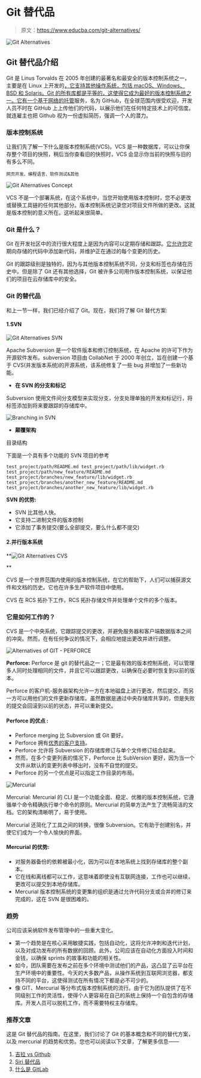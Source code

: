 # Git 替代品

> 原文：<https://www.educba.com/git-alternatives/>

![Git Alternatives](img/4fc8cb093adb4608a96a9400cea8e5c5.png)



## Git 替代品介绍

Git 是 Linus Torvalds 在 2005 年创建的最著名和最安全的版本控制系统之一，主要是在 Linux 上开发的[，它支持其他操作系统，包括 macOS、Windows、BSD 和 Solaris。Git 的所有库都是平等的，这使得它成为最好的版本控制系统之一。它有一个基于网络的](https://www.educba.com/install-linux/)[托管](https://www.educba.com/what-is-hosting/)服务，名为 GitHub，在全球范围内很受欢迎，开发人员不时在 GitHub 上上传他们的代码，以展示他们在任何特定技术上的可信度。就连雇主也把 Github 视为一份虚拟简历，强调一个人的潜力。

### 版本控制系统

让我们先了解一下什么是版本控制系统(VCS)。VCS 是一种数据库，可以让你保存整个项目的快照，稍后当你查看旧的快照时，VCS 会显示你当前的快照与旧的有多么不同。

<small>网页开发、编程语言、软件测试&其他</small>

![Git Alternatives Concept](img/15e86f17c044b1eb3e1f805bfe78b53d.png)



VCS 不是一个部署系统，在这个系统中，当您开始使用版本控制时，您不必更改或替换工具链的任何其他部分。版本控制系统记录您对项目文件所做的更改。这就是版本控制的意义所在。这听起来很简单。

### Git 是什么？

Git 在开发社区中的流行很大程度上是因为内容可以定期存储和跟踪。[它允许您](https://www.educba.com/what-is-git/)定期向存储的代码中添加新代码，并维护正在通过的每个变更的历史。

Git 的跟踪级别是独特的，因为与其他版本控制系统不同，分支和标签也存储在历史中。但是除了 Git 还有其他选择，Git 被许多公司用作版本控制系统，以保证他们的项目在云存储库中的安全。

### Git 的替代品

和上一节一样，我们已经介绍了 Git。现在，我们将了解 Git 替代方案:

#### 1.SVN

![Git Alternatives SVN](img/c3ca5033df1fc3df3f44812a48191e95.png)



Apache Subversion 是一个软件版本和修订控制系统，在 Apache 的许可下作为开源软件发布。subversion 项目由 CollabNet 于 2000 年创立，旨在创建一个基于 CVS(并发版本系统)的开源系统，该系统修复了一些 bug 并增加了一些新功能。

*   **在 SVN 的分支和标记**

Subversion 使用文件间分支模型来实现分支，分支处理单独的开发和标记行，将标签添加到将来要跟踪的存储库中。

![Branching in SVN](img/590788de8e12d269721057824d74efdb.png)



*   **颠覆架构**

目录结构

下面是一个具有多个功能的 SVN 项目的参考

`test_project/path/README.md
test_project/path/lib/widget.rb
test_project/path/new_feature/README.md
test_project/branches/new_feature/lib/widget.rb
test_project/branches/another_new_feature/README.md
test_project/branches/another_new_feature/lib/widget.rb`

**SVN 的优势:**

*   SVN 比其他人快。
*   它支持二进制文件的版本控制
*   它添加了事务提交(要么全部提交，要么什么都不提交)

#### 2.并行版本系统

**![Git Alternatives CVS](img/4ca808a9b3d6695d2c6ccf62766c7b2c.png)

** 

CVS 是一个世界范围内使用的版本控制系统，在它的帮助下，人们可以捕获源文件和文档的历史。它也在许多生产软件项目中使用。

CVS 在 RCS 拓扑下工作，RCS 拓扑存储文件并处理单个文件的多个版本。

### 它是如何工作的？

CVS 是一个中央系统，它跟踪提交的更改，并避免服务器和客户端数据版本之间的冲突。然而，在有任何争议的情况下，会相应地提出更改并进行调整。

![Alternatives of GIT - PERFORCE](img/29c9e03dba2e6d442312159cded9df2e.png)



**Perforce:** Perforce 是 git 的替代品之一；它是最有效的版本控制系统，可以管理多人同时处理相同的文件，并且它可以跟踪更改，以确保在必要时恢复到以前的版本。

Perforce 的客户机-服务器架构允许一方在本地磁盘上进行更改，然后提交，而另一方可以用他们的文件更新存储库。虽然数据是通过中央存储库共享的，但是失败的提交会回滚到以前的状态，并可以重新提交。

#### Perforce 的优点 **:**

*   Perforce merging 比 Subversion 或 Git 要好。
*   Perforce 拥有[优秀的客户支持](https://www.educba.com/customer-support/)。
*   Perforce 允许将 Subversion 的存储库修订与单个文件修订结合起来。
*   然而，在多个变更列表的情况下，Perforce 比 SubVersion 更好，因为当一个文件从默认的变更列表中移出时，没有不自觉的提交。
*   Perforce 的另一个优点是可以指定工作目录的布局。

![Mercurial](img/e369dbb8f058e13d4f1a97cd8206c6d6.png)



Mercurial: Mercurial 的 CLI 是一个功能全面、稳定、优雅的版本控制系统，它遵循单个命令精确执行单个命令的原则。Mercurial 的简单方法产生了流畅简洁的文档。它的架构清晰明了，易于使用。

Mercurial 还简化了工具之间的转换，很像 Subversion。它有助于创建别名，并使它们成为一个令人愉快的界面。

#### Mercurial 的优势:

*   对服务器备份的依赖被最小化，因为可以在本地系统上找到存储库的整个副本。
*   它在线和离线都可以工作，这意味着即使没有互联网连接，工作也可以继续，更改可以提交到本地存储库。
*   Mercurial 版本控制系统的变更集的组织是通过允许代码分支或合并的修订来完成的，这在 SVN 是很困难的。

### 趋势

公司应该采纳软件发布管理中的一些重大变化。

*   第一个趋势是在核心采用敏捷实践，包括自动化，这将允许冲刺和迭代计划，以及对成功发布的所有数据的回顾。此外，公司应该在自动化方面投入时间和金钱，以确保 sprints 的故事和功能的相关性。
*   如今，团队需要在发布之前在多个环境中测试他们的产品，这凸显了云平台在生产环境中的重要性。今天的大多数产品，从操作系统到互联网浏览器，都支持不同的平台，这使得测试在所有情况下都是必不可少的。
*   像 GIT、Mercurial 等分布式版本控制系统的流行。由于它为团队提供了在不同级别工作的灵活性，使得个人更容易在自己的系统上保持一个自包含的存储库。开发人员可以脱机工作，而不需要特权主存储库。

### 推荐文章

这是 Git 替代品的指南。在这里，我们讨论了 Git 的基本概念和不同的替代方案，以及 mercurial 的趋势和优势。您也可以阅读以下文章，了解更多信息——

1.  [吉拉 vs Github](https://www.educba.com/jira-vs-github/)
2.  [Siri 替代品](https://www.educba.com/siri-alternatives/)
3.  [什么是 GitLab](https://www.educba.com/what-is-gitlab/)





